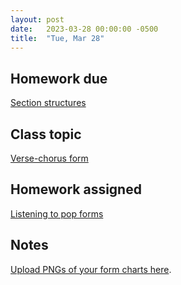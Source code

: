 ```yaml
---
layout: post
date:   2023-03-28 00:00:00 -0500
title:  "Tue, Mar 28"
---
```


## Homework due

[Section structures](https://viva.pressbooks.pub/openmusictheory/chapter/melody-and-phrasing/#assignments)

## Class topic

[Verse-chorus form](https://viva.pressbooks.pub/openmusictheory/chapter/verse-chorus-form/)

## Homework assigned

[Listening to pop forms](https://gmuedu-my.sharepoint.com/:b:/g/personal/mlavengo_gmu_edu/EQ7q-ebuWKVCtHRMhwdqdiwBVkx3F3p-KUvtuG-v9dCVQQ?e=2Vbxuv)

## Notes

[Upload PNGs of your form charts here](https://gmuedu-my.sharepoint.com/:f:/g/personal/mlavengo_gmu_edu/EqlnHFMXhktNs0Z7b5rKaHQBPIVdr78mDZmsfLI97pXXyQ).